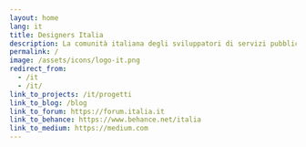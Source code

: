 ```yaml
---
layout: home
lang: it
title: Designers Italia
description: La comunità italiana degli sviluppatori di servizi pubblici
permalink: /
image: /assets/icons/logo-it.png
redirect_from:
  - /it
  - /it/
link_to_projects: /it/progetti
link_to_blog: /blog
link_to_forum: https://forum.italia.it
link_to_behance: https://www.behance.net/italia
link_to_medium: https://medium.com
---
```

